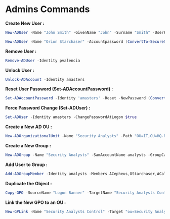 # Admins Commands

**Create New User :**&#x20;

```powershell
New-ADUser -Name "John Smith" -GivenName "John" -Surname "Smith" -UserPrincipalName "j.smith@inlanefreight.local" -SamAccountName "jsmith" -DisplayName "John Smith" -AccountPassword (ConvertTo-SecureString "Password123" -AsPlainText -Force) -ChangePasswordAtLogon $true
```

```powershell
New-ADUser -Name "Orion Starchaser" -Accountpassword (ConvertTo-SecureString -AsPlainText (Read-Host "Enter a secure password") -Force ) -Enabled $true -OtherAttributes @{'title'="Analyst";'mail'="o.starchaser@inlanefreight.local"}
```

**Remove User :**&#x20;

```powershell
Remove-ADUser -Identity pvalencia
```

**Unlock User :**&#x20;

```powershell
Unlock-ADAccount -Identity amasters 
```

**Reset User Password (Set-ADAccountPassword) :**

```powershell
Set-ADAccountPassword -Identity 'amasters' -Reset -NewPassword (ConvertTo-SecureString -AsPlainText "NewP@ssw0rdReset!" -Force)
```

**Force Password Change (Set-ADUser) :**

```powershell
Set-ADUser -Identity amasters -ChangePasswordAtLogon $true
```

**Create a New AD OU :**

```powershell
New-ADOrganizationalUnit -Name "Security Analysts" -Path "OU=IT,OU=HQ-NYC,OU=Employees,OU=CORP,DC=INLANEFREIGHT,DC=LOCAL"
```

**Create a New Group :**

```powershell
New-ADGroup -Name "Security Analysts" -SamAccountName analysts -GroupCategory Security -GroupScope Global -DisplayName "Security Analysts" -Path "OU=Security Analysts,OU=IT,OU=HQ-NYC,OU=Employees,OU=Corp,DC=INLANEFREIGHT,DC=LOCAL" -Description "Members of this group are Security Analysts under the IT OU"
```

**Add User to Group :**

```powershell
Add-ADGroupMember -Identity analysts -Members ACepheus,OStarchaser,ACallisto
```

**Duplicate the Object :**

```powershell
Copy-GPO -SourceName "Logon Banner" -TargetName "Security Analysts Control"
```

**Link the New GPO to an OU  :**

```powershell
New-GPLink -Name "Security Analysts Control" -Target "ou=Security Analysts,ou=IT,OU=HQ-NYC,OU=Employees,OU=Corp,dc=INLANEFREIGHT,dc=LOCAL" -LinkEnabled Yes
```

